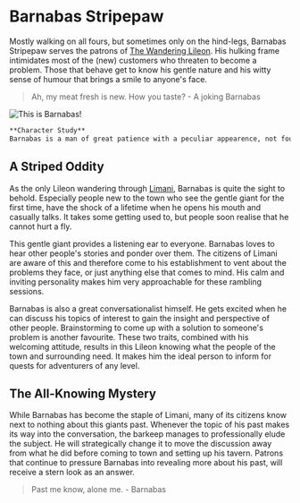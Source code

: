 # Barnabas Stripepaw
Mostly walking on all fours, but sometimes only on the hind-legs, Barnabas Stripepaw serves the patrons of [The Wandering Lileon](./../../regions/eshil/limani/wanderingLileon.md). His hulking frame intimidates most of the (new) customers who threaten to become a problem. Those that behave get to know his gentle nature and his witty sense of humour that brings a smile to anyone's face.

> Ah, my meat fresh is new. How you taste? - A joking Barnabas

![This is Barnabas!](../../npcs/eshil/barnabasStripepaw/barnabasStripepaw.jpg)

```markdown
**Character Study**
Barnabas is a man of great patience with a peculiar appearence, not found anywhere in Limani or even Eshil. His fiery yellow eyes piece through your soul seemingly capable of reading your very emotions. The apple green fur with anthracite stripes decorated with bright purple manes attract the attention of everyone in a crowded street. Dwarfing everyone on his hind-legs at a staggering 3.6m (11'10") at 280kg makes him intimidating to look at, but he wouldn't hurt a fly unless deserved.
```

## A Striped Oddity
As the only Lileon wandering through [Limani](../../regions/eshil/limani.md), Barnabas is quite the sight to behold. Especially people new to the town who see the gentle giant for the first time, have the shock of a lifetime when he opens his mouth and casually talks. It takes some getting used to, but people soon realise that he cannot hurt a fly.

This gentle giant provides a listening ear to everyone. Barnabas loves to hear other people's stories and ponder over them. The citizens of Limani are aware of this and therefore come to his establishment to vent about the problems they face, or just anything else that comes to mind. His calm and inviting personality makes him very approachable for these rambling sessions.

Barnabas is also a great conversationalist himself. He gets excited when he can discuss his topics of interest to gain the insight and perspective of other people. Brainstorming to come up with a solution to someone's problem is another favourite. These two traits, combined with his welcoming attitude, results in this Lileon knowing what the people of the town and surrounding need. It makes him the ideal person to inform for quests for adventurers of any level.

## The All-Knowing Mystery
While Barnabas has become the staple of Limani, many of its citizens know next to nothing about this giants past. Whenever the topic of his past makes its way into the conversation, the barkeep manages to professionally elude the subject. He will strategically change it to move the discussion away from what he did before coming to town and setting up his tavern. Patrons that continue to pressure Barnabas into revealing more about his past, will receive a stern look as an answer.

> Past me know, alone me. - Barnabas